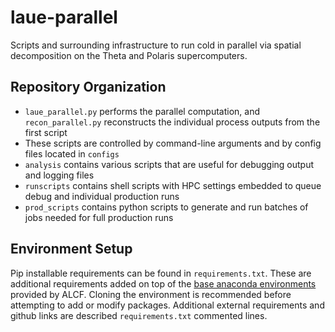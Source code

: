 # laue-parallel

Scripts and surrounding infrastructure to run cold in parallel via spatial decomposition on the Theta and Polaris supercomputers. 

## Repository Organization

* `laue_parallel.py` performs the parallel computation, and `recon_parallel.py` reconstructs the individual process outputs from the first script
* These scripts are controlled by command-line arguments and by config files located in `configs`
* `analysis` contains various scripts that are useful for debugging output and logging files
* `runscripts` contains shell scripts with HPC settings embedded to queue debug and individual production runs
* `prod_scripts` contains python scripts to generate and run batches of jobs needed for full production runs


## Environment Setup

Pip installable requirements can be found in `requirements.txt`. These are additional requirements added on top of the [base anaconda environments](https://www.alcf.anl.gov/support/user-guides/polaris/data-science-workflows/python/index.html) provided by ALCF. Cloning the environment is recommended before attempting to add or modify packages. Additional external requirements and github links are described `requirements.txt` commented lines. 